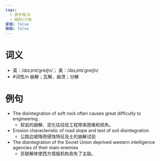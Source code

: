 ```yaml
---
tags:
  - 首字母/D
  - 级别/六级
掌握: false
模糊: false
---
```

# 词义
- 英：/dɪsˌɪntɪˈɡreɪʃn/； 美：/dɪsˌɪntɪˈɡreɪʃn/
- #词性/n  崩解；瓦解，崩溃；分解
# 例句
- The disintegration of soft rock often causes great difficulty to engineering .
	- 软岩的崩解、泥化往往给工程带来困难和损失。
- Erosion characteristic of road slope and test of soil disintegration
	- 公路边坡降雨侵蚀特征及土的崩解试验
- The disintegration of the Soviet Union deprived western intelligence agencies of their main enemies
	- 苏联解体使西方情报机构丧失了主敌。

